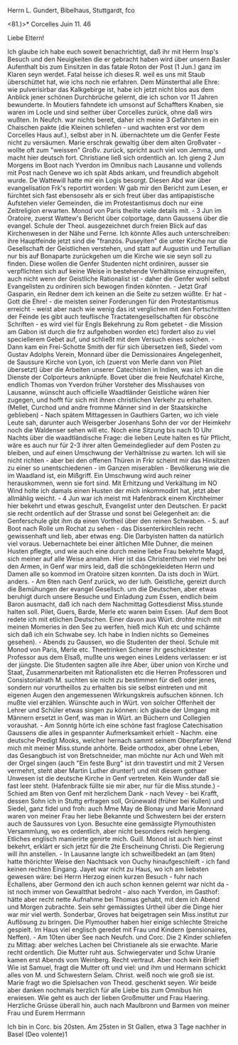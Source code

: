 Herrn L. Gundert, Bibelhaus, Stuttgardt, fco

<81.)>* Corcelles Juin 11. 46

Liebe Eltern!

Ich glaube ich habe euch soweit benachrichtigt, daß ihr mit Herrn Insp's Besuch und den Neuigkeiten die er gebracht haben wird über unsern Basler Aufenthalt bis zum Einsitzen in das fatale Roton der Post (1 Jun.) ganz im Klaren seyn werdet. Fatal heisse ich dieses R. weil es uns mit Staub überschüttet hat, wie ichs noch nie erfahren. Dem Münsterthal alle Ehre: wie pulverisirbar das Kalkgebirge ist, habe ich jetzt nicht blos aus dem Anblick jener schönen Durchbrüche gelernt, die ich schon vor 11 Jahren bewunderte. In Moutiers fahndete ich umsonst auf Schaffters Knaben, sie waren im Locle und sind seither über Corcelles zurück, ohne daß wirs wußten. In Neufch. war nichts bereit, daher ich meine 3 Gefährten in ein Chaischen pakte (die Kleinen schliefen - und wachten erst vor dem Corcelles Haus auf.), selbst aber in N. übernachtete um die Genfer Feste nicht zu versäumen. Marie erschrak gewaltig über dem alten Großvater - wollte oft zum "weissen" Großv. zurück, spricht auch viel von Jemma, und macht hier deutsch fort. Christiane ließ sich ordentlich an. Ich gieng 2 Jun Morgens im Boot nach Yverdon im Omnibus nach Lausanne und vollends mit Post nach Geneve wo ich spät Abds ankam, und freundlich abgeholt wurde. De Wattewill hatte mir ein Logis besorgt. Diesen Abd war über evangelisation Frk's reportirt worden: W gab mir den Bericht zum Lesen, er fürchtet sich fast ebensosehr als er sich freut über das antipapistische Aufstehen vieler Gemeinden, die im Protestantismus doch nur eine Zeitreligion erwarten. Monod von Paris theilte viele details mit. - 3 Jun im Oratoire, zuerst Wattew's Bericht über colportage, dann Gaussens über die evangel. Schule der Theol. ausgezeichnet durch freien Blick auf das Kirchenwesen in der Nähe und Ferne. Ich könnte Alles auch unterschreiben: ihre Hauptfeinde jetzt sind die "französ. Puseyiten" die unter Kirche nur die Gesellschaft der Geistlichen verstehen, und statt auf Augustin und Tertullian nur bis auf Bonaparte zurückgehen um die Kirche wie sie seyn soll zu finden. Diese wollen die Genfer Studenten nicht ordiniren, ausser sie verpflichten sich auf keine Weise in bestehende Verhältnisse einzugreifen, auch nicht wenn der Geistliche Rationalist ist - daher die Genfer wohl selbst Evangelisten zu ordiniren sich bewogen finden könnten. - Jetzt Graf Gasparin, ein Redner dem ich keinen an die Seite zu setzen wüßte. Er hat - Gott die Ehre! - die meisten seiner Forderungen für den Protestantismus erreicht - weist aber nach wie wenig das ist verglichen mit den Fortschritten der Feinde (es gibt auch teuflische Tractatengesellschaften für obscöne Schriften - es wird viel für Engls Bekehrung zu Rom gebetet - die Mission am Gabon ist durch die frz aufgehoben worden etc) fordert also zu viel speciellerem Gebet auf, und schließt mit dem Versuch eines solchen. - Dann kam ein Frei-Schotte Smith der für sich übersetzen ließ, Siedel vom Gustav Adolphs Verein, Monnard über die Demissionaires Angelegenheit, de Saussure Kirche von Lyon, ich (zuerst von Merle dann von Pilet übersetzt) über die Arbeiten unserer Catechisten in Indien, was ich an die Dienste der Colporteurs anknüpfe. Bovet über die freie Neufchatel Kirche, endlich Thomas von Yverdon früher Vorsteher des Misshauses von Lausanne, wünscht auch officielle Waadtländer Geistliche wären hier zugegen, und hofft für sich mit ihnen christlichen Verkehr zu erhalten. (Mellet, Curchod und andre fromme Männer sind in der Staatskirche geblieben) - Nach spätem Mittagessen in Gauthiers Garten, wo ich viele Leute sah, darunter auch Weisgerber Josenhans Sohn der vor der Heimkehr noch die Waldenser sehen will etc. Noch eine Sitzung bis nach 10 Uhr Nachts über die waadtländische Frage: die lieben Leute halten es für Pflicht, wäre es auch nur für 2-3 ihrer alten Gemeindeglieder auf dem Posten zu bleiben, und auf einen Umschwung der Verhältnisse zu warten. Ich will sie nicht richten - aber bei den offenen Thüren in Frkr scheint mir das Hinsitzen zu einer so unentschiedenen - im Ganzen miserablen - Bevölkerung wie die im Waadland ist, ein Mißgriff. Ein Umschwung wird auch reiner herauskommen, wenn sie fort sind. Mit Erhitzung und Verkältung im NO Wind holte ich damals einen Husten der mich inkommodirt hat, jetzt aber allmählig weicht. - 4 Jun war ich meist mit Hafenbrack einem Kirchheimer hier bekehrt und etwas geschult, Evangelist unter den Deutschen. Er packt sie recht ordentlich auf der Strasse und sonst bei Gelegenheit an: die Genferschule gibt ihm da einen Vortheil über den reinen Schwaben. - 5. auf Boot nach Rolle um Rochat zu sehen - das Dissenterkirchlein recht gewissenhaft und lieb, aber etwas eng. Die Darbyisten hatten da natürlich viel voraus. Uebernachtete bei einer ältlichen Mlle Duhner, die meinen Husten pflegte, und wie auch eine durch meine liebe Frau bekehrte Magd, sich meiner auf alle Weise annahm. Hier ist das Christenthum viel mehr bei den Armen, in Genf war mirs leid, daß die schöngekleideten Herrn und Damen alle so kommod im Oratoire sitzen konnten. Da ists doch in Würt. anders. - Am 6ten nach Genf zurück, wo der luth. Geistliche, gereizt durch die Bemühungen der evangel Gesellsch. um die Deutschen, aber etwas beruhigt durch unsere Besuche und Einladung zum Essen, endlich beim Baron ausmacht, daß ich nach dem Nachmittag Gottesdienst Miss.stunde halten soll. Pilet, Guers, Barde, Merle etc waren beim Essen. (Auf dem Boot redete ich mit etlichen Deutschen. Einer davon aus Würt. drohte mich mit meinen Momeries in den See zu werfen, hieß mich Kuh etc und schämte sich daß ich ein Schwabe sey. Ich habe in Indien nichts so Gemeines gesehen). - Abends zu Gaussen, wo die Studenten der theol. Schule mit Monod von Paris, Merle etc. Theetrinken Scherer ihr geschicktester Professor aus dem Elsaß, mußte uns wegen eines Leidens verlassen: er ist der jüngste. Die Studenten sagten alle ihre Aber, über union von Kirche und Staat, Zusammenarbeiten mit Rationalisten etc die Herren Professoren und Consistorialrath M. suchten sie nicht zu bestimmen für dieß oder jenes, sondern nur vorurtheillos zu erhalten bis sie selbst eintreten und mit eigenen Augen den angemessenen Wirkungskreis aufsuchen können. Ich mußte viel erzählen. Wünschte auch in Würt. von solcher Offenheit der Lehrer und Schüler etwas singen zu können: ich glaube der Umgang mit Männern ersetzt in Genf, was man in Würt. an Büchern und Collegien voraushat. - Am Sonntg hörte ich eine schöne fast fraglose Catechisation Gaussens die alles in gespannter Aufmerksamkeit erhielt - Nachm. eine deutsche Predigt Mooks, welcher hernach sammt seinem Oberpfarrer Wend mich mit meiner Miss.stunde anhörte. Beide orthodox, aber ohne Leben, das Gesangbuch ist von Bretschneider, man möchte nur Ach und Weh mit der Orgel singen (auch "Ein feste Burg" ist drin travestirt und mit 2 Versen vermehrt, steht aber Martin Luther drunter!) und mit diesem gothaer Unwesen ist die deutsche Kirche in Genf vertreten. Kein Wunder daß sie fast leer steht. (Hafenbrack füllte sie mir aber, nur für die Miss.stunde.) - Schied am 8ten von Genf mit herzlichem Dank - nach Vevey - bei Krafft, dessen Sohn ich in Stuttg erfragen soll, Grünewald (früher bei Kullen) und Siedel, ganz fidel und froh: auch Mme May de Blonay und Marie Monnard waren von meiner Frau her liebe Bekannte und Schwestern bei der erstern auch de Saussures von Lyon. Besuchte eine gemässigte Plymouthisten Versammlung, wo es ordentlich, aber nicht besonders reich hergieng. Etliches englisch manierirte genirte mich. Guill. Monod ist auch hier: einst bekehrt, erklärt er sich jetzt für die 2te Erscheinung Christi. Die Regierung will ihn anstellen. - In Lausanne langte ich schweißbedekt an (am 9ten) hatte thörichter Weise den Nachtsack von Ouchy hinaufgeschleift - ich fand keinen rechten Eingang. Jayet war nicht zu Haus, wo ich am liebsten gewesen wäre: bei Herrn Herzog einen kurzen Besuch - fuhr nach Echallens, aber Germond den ich auch schon kennen gelernt war nicht da - ist noch immer von Gewaltthat bedroht - also nach Yverdon, im Gasthof: hätte aber recht nette Aufnahme bei Thomas gehabt, mit dem ich Abend und Morgen zubrachte. Sein sehr gemässigtes Urtheil über die Dinge hier war mir viel werth. Sonderbar, Groves hat beigetragen sein Miss.institut zur Auflösung zu bringen. Die Plymouther haben hier einige schlechte Streiche gespielt. Im Haus viel englisch geredet mit Frau und Kindern (pensionaires, Neffen). - Am 10ten über See nach Neufch. und Corc. Die 2 Kinder schliefen zu Mittag: aber welches Lachen bei Christianele als sie erwachte. Marie recht ordentlich. Die Mutter ruht aus. Schwiegervater und Schw Uranie kamen erst Abends vom Weinberg. Recht vertraut. Aber noch kein Brief! Wie ist Samuel, fragt die Mutter oft und viel: und ihm und Hermann schickt alles von M. und Schwestern Selam. Christ. weiß noch wie groß sie ist. Marie fragt wo die Spielsachen von Theod. geschenkt seyen. Wir beide aber danken nochmals herzlich für alle Liebe bis zum Omnibus hin erwiesen. Wie geht es auch der lieben Großmutter und Frau Haering. Herzliche Grüsse überall hin, auch nach Maulbronn und Barmen von meiner Frau
 und Eurem Herrmann

Ich bin in Corc. bis 20sten. Am 25sten in St Gallen, etwa 3 Tage nachher in Basel (Deo volente)1

